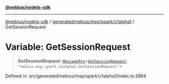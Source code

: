 [**@nebius/nodejs-sdk**](../../../../../../README.md)

***

[@nebius/nodejs-sdk](../../../../../../README.md) / [generated/nebius/msp/spark/v1alpha1](../README.md) / GetSessionRequest

# Variable: GetSessionRequest

> **GetSessionRequest**: [`MessageFns`](../../../../../../runtime/protos/core/interfaces/MessageFns.md)\<[`GetSessionRequest`](../interfaces/GetSessionRequest.md), `"nebius.msp.spark.v1alpha1.GetSessionRequest"`\>

Defined in: src/generated/nebius/msp/spark/v1alpha1/index.ts:3864
